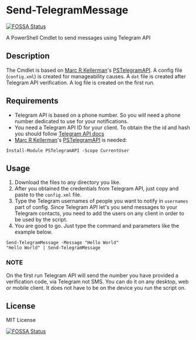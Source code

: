 # Send-TelegramMessage
[![FOSSA Status](https://app.fossa.io/api/projects/git%2Bgithub.com%2Fzbalkan%2FSend-TelegramMessage.svg?type=shield)](https://app.fossa.io/projects/git%2Bgithub.com%2Fzbalkan%2FSend-TelegramMessage?ref=badge_shield)

A PowerShell Cmdlet to send messages using Telegram API

## Description
The Cmdlet is based on [Marc R Kellerman](https://github.com/mkellerman)'s [PSTelegramAPI](https://github.com/mkellerman/PSTelegramAPI). A config file (`config.xml`) is created for manageability causes.
A `dat` file is created after Telegram API verification. A log file is created on the first run.

## Requirements
* Telegram API is based on a phone number. So you will need a phone number dedicated to use for your notifications.
* You need a Telegram API ID for your client. To obtain the the id and hash you should follow [Telegram API docs](https://core.telegram.org/api/obtaining_api_id)
* [Marc R Kellerman](https://github.com/mkellerman)'s [PSTelegramAPI](https://github.com/mkellerman/PSTelegramAPI) is needed:
```
Install-Module PSTelegramAPI -Scope CurrentUser
```

## Usage
1. Download the files to any directory you like.
2. After you obtained the credentials from Telegram API, just copy and paste to the `config.xml` file.
3. Type the Telegram usernames of people you want to notify in `usernames` part of config. Since Telegram API let's you send messages to your Telegram contacts, you need to add the users on any client in order to be used by the script.
4. You are good to go. Just type the command and parameters like the example below.

```
Send-TelegramMessage -Message "Hello World"
"Hello World" | Send-TelegramMessage
```

### NOTE
On the first run Telegram API will send the number you have provided a verification code, via Telegram not SMS. You can do it on any desktop, web or mobile client. It does not have to be on the device you run the script on.

## License
MIT License


[![FOSSA Status](https://app.fossa.io/api/projects/git%2Bgithub.com%2Fzbalkan%2FSend-TelegramMessage.svg?type=large)](https://app.fossa.io/projects/git%2Bgithub.com%2Fzbalkan%2FSend-TelegramMessage?ref=badge_large)